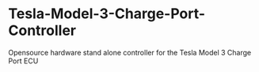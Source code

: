 # Tesla-Model-3-Charge-Port-Controller
Opensource hardware stand alone controller for the Tesla Model 3 Charge Port ECU

